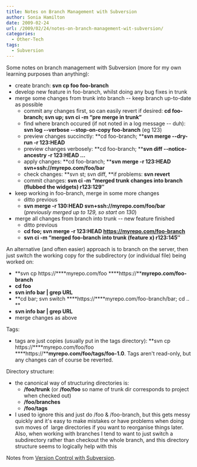 ```yaml
---
title: Notes on Branch Management with Subversion
author: Sonia Hamilton
date: 2009-02-24
url: /2009/02/24/notes-on-branch-management-wit-subversion/
categories:
  - Other-Tech
tags:
  - Subversion
---
```

Some notes on branch management with Subversion (more for my own learning purposes than anything):

<!--more-->

  * create branch: **svn cp foo foo-branch**
  * develop new feature in foo-branch, whilst doing any bug fixes in trunk
  * merge some changes from trunk into branch -- keep branch up-to-date as possible 
      * commit any changes first, so can easily revert if desired: **cd foo-branch; svn up; svn ci -m &#8220;pre merge in trunk&#8221;**
      * find where branch occured (if not noted in a log message -- duh): **svn log --verbose --stop-on-copy foo-branch** (eg 123)
      * preview changes succinctly: **cd foo-branch; ****svn merge --dry-run -r 123:HEAD**
      * preview changes verbosely: **cd foo-branch; ****svn diff --notice-ancestry -r 123:HEAD &#8230;**
      * apply changes: **cd foo-branch; ****svn merge -r 123:HEAD svn+ssh://myrepo.com/foo/bar**
      * check changes: **svn st; svn diff, **if problems: **svn revert**
      * commit changes: **svn ci -m &#8220;merged trunk changes into branch (flubbed the widgets) r123:129&#8243;**
  * keep working in foo-branch, merge in some more changes 
      * ditto previous
      * **svn merge -r 130:HEAD svn+ssh://myrepo.com/foo/bar** (*previously merged up to 129, so start on 130*)
  * merge all changes from branch into trunk -- new feature finished 
      * ditto previous
      * **cd foo; svn merge -r 123:HEAD https://myrepo.com/foo-branch**
      * **svn ci -m &#8220;merged foo-branch into trunk (feature x) r123:145&#8243;**

An alternative (and often easier) approach is to branch on the server, then just switch the working copy for the subdirectory (or individual file) being worked on:

  * **svn cp https://****myrepo.com/foo ****https://****myrepo.com/foo-branch**
  * **cd foo**
  * **svn info bar | grep URL**
  * **cd bar; svn switch ****https://****myrepo.com/foo-branch/bar; cd ..  
    **
  * **svn info bar | grep URL**
  * merge changes as above

Tags:

  * tags are just copies (usually put in the tags directory): **svn cp https://****myrepo.com/foo/foo ****https://****myrepo.com/foo/tags/foo-1.0**. Tags aren't read-only, but any changes can of course be reverted.

Directory structure:

  * the canonical way of structuring directories is: 
      * **/foo/trunk** (or **/foo/foo** so name of trunk dir corresponds to project when checked out)
      * **/foo/branches**
      * **/foo/tags**
  * I used to ignore this and just do /foo & /foo-branch, but this gets messy quickly and it's easy to make mistakes or have problems when doing svn moves of  large directories if you want to reorganise things later. Also, when working with branches I tend to want to just switch a subdirectory rather than checkout the whole branch, and this directory structure seems to logically help with this

Notes from [Version Control with Subversion][1].

 [1]: http://svnbook.red-bean.com/
